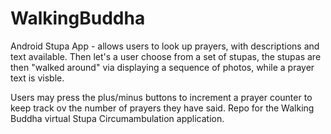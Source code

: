 WalkingBuddha
=============

Android Stupa App - allows users to look up prayers, with descriptions and text available.  Then let's a user choose from a set of stupas,
the stupas are then "walked around" via displaying a sequence of photos, while a prayer text is visble. 

Users may press the plus/minus buttons to increment a prayer counter to keep track ov the number of prayers they have said.
Repo for the Walking Buddha virtual Stupa Circumambulation application.
